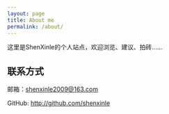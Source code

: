 ```yaml
---
layout: page
title: About me
permalink: /about/
---
```


这里是ShenXinle的个人站点，欢迎浏览、建议、拍砖……

<h2>联系方式</h2>
<p>邮箱：<a href="mailto:shenxinle2009@163.com?subject=Hello, Shen&body=Nice to meet you~">shenxinle2009@163.com</a></p>
<p>GitHub: <a href="http://github.com/shenxinle" target="_blank">http://github.com/shenxinle</a></p>
